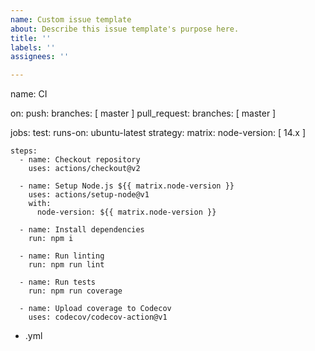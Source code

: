 ```yaml
---
name: Custom issue template
about: Describe this issue template's purpose here.
title: ''
labels: ''
assignees: ''

---
```


name: CI

on:
  push:
    branches: [ master ]
  pull_request:
    branches: [ master ]

jobs:
  test:
    runs-on: ubuntu-latest
    strategy:
      matrix:
        node-version: [ 14.x ]

    steps:
      - name: Checkout repository
        uses: actions/checkout@v2

      - name: Setup Node.js ${{ matrix.node-version }}
        uses: actions/setup-node@v1
        with:
          node-version: ${{ matrix.node-version }}

      - name: Install dependencies
        run: npm i

      - name: Run linting
        run: npm run lint

      - name: Run tests
        run: npm run coverage

      - name: Upload coverage to Codecov
        uses: codecov/codecov-action@v1
     
 - .yml
